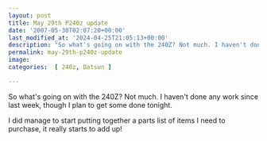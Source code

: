 ```yaml
---
layout: post
title: May 29th P240z update
date: '2007-05-30T02:07:20+00:00'
last_modified_at: '2024-04-25T21:05:13+00:00'
description: "So what's going on with the 240Z? Not much. I haven't done any work since last week, though I plan to get some done tonight."
permalink: may-29th-p240z-update
image: 
categories:  [ 240z, Datsun ]

---
```

So what's going on with the 240Z? Not much. I haven't done any work since last week, though I plan to get some done tonight.

I did manage to start putting together a parts list of items I need to purchase, it really starts to add up!


